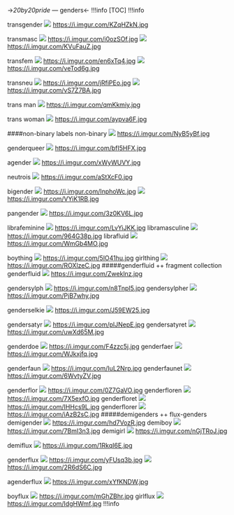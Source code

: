 ->*20by20pride* — genders<-
!!!info
[TOC]
!!!info

transgender
![](https://i.imgur.com/KZqHZkN.jpg) https://i.imgur.com/KZqHZkN.jpg

transmasc
![](https://i.imgur.com/i0ozSOf.jpg) https://i.imgur.com/i0ozSOf.jpg
![](https://i.imgur.com/KVuFauZ.jpg) https://i.imgur.com/KVuFauZ.jpg

transfem
![](https://i.imgur.com/en6xTq4.jpg) https://i.imgur.com/en6xTq4.jpg
![](https://i.imgur.com/veTod6g.jpg) https://i.imgur.com/veTod6g.jpg

transneu
![](https://i.imgur.com/jRfiPEo.jpg) https://i.imgur.com/jRfiPEo.jpg
![](https://i.imgur.com/vS7Z7BA.jpg) https://i.imgur.com/vS7Z7BA.jpg

trans man
![](https://i.imgur.com/qmKkmiy.jpg) https://i.imgur.com/qmKkmiy.jpg

trans woman
![](https://i.imgur.com/aypva6F.jpg) https://i.imgur.com/aypva6F.jpg

####non-binary labels
non-binary
![](https://i.imgur.com/NyB5yBf.jpg) https://i.imgur.com/NyB5yBf.jpg

genderqueer
![](https://i.imgur.com/bfI5HFX.jpg) https://i.imgur.com/bfI5HFX.jpg

agender
![](https://i.imgur.com/xWyWUVY.jpg) https://i.imgur.com/xWyWUVY.jpg

neutrois
![](https://i.imgur.com/aStXcF0.jpg) https://i.imgur.com/aStXcF0.jpg

bigender
![](https://i.imgur.com/InphoWc.jpg) https://i.imgur.com/InphoWc.jpg
![](https://i.imgur.com/VYiK1RB.jpg) https://i.imgur.com/VYiK1RB.jpg

pangender
![](https://i.imgur.com/3z0KV6L.jpg) https://i.imgur.com/3z0KV6L.jpg

librafeminine
![](https://i.imgur.com/LvYiJKK.jpg) https://i.imgur.com/LvYiJKK.jpg
libramasculine
![](https://i.imgur.com/964G38p.jpg) https://i.imgur.com/964G38p.jpg
librafluid
![](https://i.imgur.com/WmGb4MO.jpg) https://i.imgur.com/WmGb4MO.jpg

boything
![](https://i.imgur.com/5lO41hu.jpg) https://i.imgur.com/5lO41hu.jpg
girlthing
![](https://i.imgur.com/ROXlzeC.jpg) https://i.imgur.com/ROXlzeC.jpg
#####genderfluid ++ fragment collection
genderfluid
![](https://i.imgur.com/Zweklnz.jpg) https://i.imgur.com/Zweklnz.jpg

gendersylph
![](https://i.imgur.com/n8TnpI5.jpg) https://i.imgur.com/n8TnpI5.jpg
gendersylpher
![](https://i.imgur.com/PjB7why.jpg) https://i.imgur.com/PjB7why.jpg

genderselkie
![](https://i.imgur.com/J59EW25.jpg) https://i.imgur.com/J59EW25.jpg

gendersatyr
![](https://i.imgur.com/plJNepE.jpg) https://i.imgur.com/plJNepE.jpg
gendersatyret
![](https://i.imgur.com/uwXd65M.jpg) https://i.imgur.com/uwXd65M.jpg

genderdoe
![](https://i.imgur.com/F4zzc5j.jpg) https://i.imgur.com/F4zzc5j.jpg
genderfaer
![](https://i.imgur.com/WJkxjfq.jpg) https://i.imgur.com/WJkxjfq.jpg

genderfaun
![](https://i.imgur.com/IuL2Nrp.jpg) https://i.imgur.com/IuL2Nrp.jpg
genderfaunet
![](https://i.imgur.com/6WvtyZV.jpg) https://i.imgur.com/6WvtyZV.jpg

genderflor
![](https://i.imgur.com/0Z7GaVO.jpg) https://i.imgur.com/0Z7GaVO.jpg
genderfloren
![](https://i.imgur.com/7X5exfO.jpg) https://i.imgur.com/7X5exfO.jpg
genderfloret
![](https://i.imgur.com/IHHcs9L.jpg) https://i.imgur.com/IHHcs9L.jpg
genderflorer
![](https://i.imgur.com/iAzB2sC.jpg) https://i.imgur.com/iAzB2sC.jpg
#####demigenders ++ flux-genders
demigender
![](https://i.imgur.com/hd7VozR.jpg) https://i.imgur.com/hd7VozR.jpg
demiboy
![](https://i.imgur.com/7BmI3n3.jpg) https://i.imgur.com/7BmI3n3.jpg
demigirl
![](https://i.imgur.com/nGjTRoJ.jpg) https://i.imgur.com/nGjTRoJ.jpg

demiflux
![](https://i.imgur.com/1RkqI6E.jpg) https://i.imgur.com/1RkqI6E.jpg

genderflux
![](https://i.imgur.com/yFUsq3b.jpg) https://i.imgur.com/yFUsq3b.jpg
![](https://i.imgur.com/2R6dS6C.jpg) https://i.imgur.com/2R6dS6C.jpg

agenderflux
![](https://i.imgur.com/xYfKNDW.jpg) https://i.imgur.com/xYfKNDW.jpg

boyflux
![](https://i.imgur.com/mGhZBhr.jpg) https://i.imgur.com/mGhZBhr.jpg
girlflux
![](https://i.imgur.com/IdgHWmf.jpg) https://i.imgur.com/IdgHWmf.jpg
!!!info